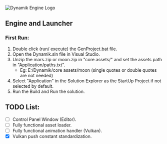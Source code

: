 ![Dynamik Engine Logo](https://github.com/DhirajWishal/Dynamik/blob/master/Dependencies/Assets/icons/Git/GitLogo3.png)
## Engine and Launcher

### First Run:
1. Double click (run/ execute) the GenProject.bat file.
2. Open the Dynamik.sln file in Visual Studio.
3. Unzip the mars.zip or moon.zip in "core assets/" and set the assets path in "Application/paths.txt".
   - Eg: E:/Dynamik/core assets/moon    (single quotes or double quotes are not needed)
4. Select "Application" in the Solution Explorer as the StartUp Project if not selected by default.
5. Run the Build and Run the solution. 

## TODO List:
- [ ] Control Panel Window (Editor).
- [ ] Fully functional asset loader.
- [ ] Fully functional animation handler (Vulkan).
- [x] Vulkan push constant standardization.
